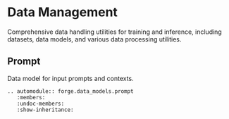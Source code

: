 # Data Management

Comprehensive data handling utilities for training and
inference, including datasets, data models, and various
data processing utilities.

## Prompt

Data model for input prompts and contexts.

```{eval-rst}
.. automodule:: forge.data_models.prompt
   :members:
   :undoc-members:
   :show-inheritance:
```

